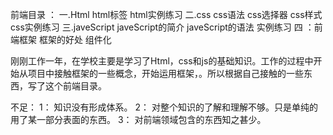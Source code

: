 <!--作业题目： 如果你要写一本关于整个前端开发的书，请你列出你的目录 -->
前端目录 ：
    一.Html 
        html标签
        html实例练习
    二.css
        css语法
        css选择器
        css样式
        css实例练习
    三.javeScript
        javeScript的简介
        javeScript的语法
        实例练习
    四 ：前端框架
        框架的好处
        组件化
        

刚刚工作一年，在学校主要是学习了Html，css和js的基础知识。工作的过程中开始从项目中接触框架的一些概念，开始运用框架，。所以根据自己接触的一些东西，写了这个前端目录。

不足：
  1： 知识没有形成体系。
  2： 对整个知识的了解和理解不够。只是单纯的用了某一部分表面的东西。
  3： 对前端领域包含的东西知之甚少。

    